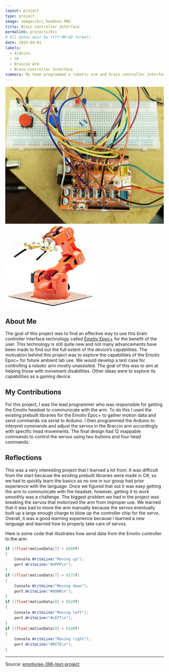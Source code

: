 ```yaml
---
layout: project
type: project
image: images/bci_headset.PNG
title: Brain Controller Interface
permalink: projects/bci
# All dates must be YYYY-MM-DD format!
date: 2019-04-01
labels:
  - Arduino
  - C#
  - Braccio Arm
  - Brain Controller Interface
summary: My team programmed a robotic arm and brain controller interface to interact with each other.
---
```


<div class="ui small rounded images">
  <img class="ui image" src="../images/bci_arduino.PNG">
  <img class="ui image" src="../images/bci_arm.PNG">
</div>

## About Me

The goal of this project was to find an effective way to use this brain controller interface technology called [Emotiv Epoc+](https://www.emotiv.com/) for the benefit of the user. This technology is still quite new and not many advancements have been made to find out the full extent of the device’s capabilities. The motivation behind this project was to explore the capabilities of the Emotiv Epoc+ for future ambient lab use. We would develop a test case for controlling a robotic arm mostly unassisted. The goal of this was to aim at helping those with movement disabilities. Other ideas were to explore its capabilities as a gaming device.

## My Contributions

For this project, I was the lead programmer who was responsible for getting the Emotiv headset to communicate with the arm. To do this I used the existing prebuilt libraries for the Emotiv Epoc+ to gather motion data and send commands via serial to Arduino. I then programmed the Arduino to interpret commands and adjust the servos in the Braccio arm accordingly with specific head movements. The final design had 12 mappable commands to control the servos using two buttons and four head commands.

## Reflections

This was a very interesting project that I learned a lot from. It was difficult from the start because the existing prebuilt libraries were made in C#, so we had to quickly learn the basics as no one in our group had prior experience with the language. Once we figured that out it was easy getting the arm to communicate with the headset, however, getting it to work smoothly was a challenge. The biggest problem we had in the project was breaking the servos that motorized the arm from improper use. We learned that it was bad to move the arm manually because the servos eventually built up a large enough charge to blow up the controller chip for the servo. Overall, it was a good learning experience because I learned a new language and learned how to properly take care of servos.

Here is some code that illustrates how send data from the Emotiv controller to the arm:

```C#
if ((float)motionData[7] > 8300f)
{
    Console.WriteLine("Moving up");
    port.WriteLine("#UPPP\n");
}
if ((float)motionData[7] > 8175f)
{
    Console.WriteLine("Moving down");
    port.WriteLine("#DOWN\n");
}
if ((float)motionData[8] > 8320f)
{
    Console.WriteLine("Moving left");
    port.WriteLine("#LEFT\n");
}
if ((float)motionData[8] > 8100f)
{
    Console.WriteLine("Moving right");
    port.WriteLine("#RITE\n");
}
```
<hr>
<div class="ui embed"data-source="https://youtu.be/ennlXDwQofc"data-id="ennlXDwQofc">
</div>

Source: <a href="https://github.com/nchu277/EE396"><i class="large github icon "></i>emotiv/ee-396-text-project</a>


